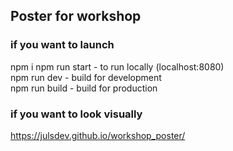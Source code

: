 ## Poster for workshop


### if you want to launch
npm i
npm run start - to run locally (localhost:8080)\
npm run dev - build for development\
npm run build - build for production

### if you want to look visually
https://julsdev.github.io/workshop_poster/
